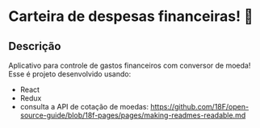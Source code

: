 # Carteira de despesas financeiras! 🤑
## Descrição
Aplicativo para controle de gastos financeiros com conversor de moeda!
Esse é projeto desenvolvido usando:
* React
* Redux
* consulta a API de cotação de moedas: https://github.com/18F/open-source-guide/blob/18f-pages/pages/making-readmes-readable.md
